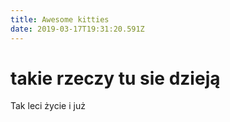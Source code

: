 ```yaml
---
title: Awesome kitties
date: 2019-03-17T19:31:20.591Z
---
```


# takie rzeczy tu sie dzieją

Tak leci życie i już